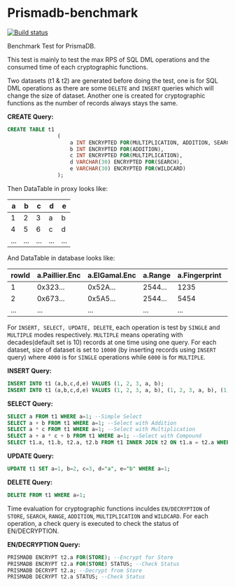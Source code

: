 # Prismadb-benchmark
[![Build status](https://ci.appveyor.com/api/projects/status/32r7s2skrgm9ubva?svg=true)](https://ci.appveyor.com/project/bazzilic/prismadb-benchmark)

Benchmark Test for PrismaDB.

This test is mainly to test the max RPS of SQL DML operations and the consumed time of each cryptographic functions.

Two datasets (t1 & t2) are generated before doing the test, one is for SQL DML operations as there are some `DELETE` and `INSERT` queries which will change the size of dataset. Another one is created for cryptographic functions as the number of records always stays the same.

**CREATE Query:**
```sql
CREATE TABLE t1
                (
                    a INT ENCRYPTED FOR(MULTIPLICATION, ADDITION, SEARCH, RANGE),
                    b INT ENCRYPTED FOR(ADDITION),
                    c INT ENCRYPTED FOR(MULTIPLICATION),
                    d VARCHAR(30) ENCRYPTED FOR(SEARCH),
                    e VARCHAR(30) ENCRYPTED FOR(WILDCARD)
                );
```
Then DataTable in proxy looks like:

| a  |  b | c  |  d |  e |
| ------------ | ------------ | ------------ | ------------ | ------------ |
|  1 |  2 | 3  | a  | b  |
|  4 |  5 | 6  | c  | d  |
|  ... |  ... | ...  | ...  | ...  |

And DataTable in database looks like:

| rowId |  a.Paillier.Enc | a.ElGamal.Enc  | a.Range  | a.Fingerprint  | b.Paillier.Enc  |  c.ElGamal.Enc | d.Store.Enc  | d.Fingerprint  | e.Wildcard  | e.Store.Enc  |  Common.Paillier.N | Common.ElGamal.N |
| ------------ | ------------ | ------------ | ------------ | ------------ | ------------ | ------------ | ------------ | ------------ | ------------ | ------------ | ------------ | ------------ |
| 1 | 0x323...  | 0x52A...   |  2544... | 1235  | 0x323...  | 0x52A...  | 0xE88...  | 1545  |  ZTkE3A==... | 0xD7A...  | 0x895...  | 0x0D5...  |
| 2 | 0x673...  | 0x5A5...   |  2544... | 5454  | 0x389...  | 0x4D2...  | 0xF01...  | 848  |  74vnBQ==... | 0xE21...  | 0x895...  | 0x0D5...  |
| ... | ...  | ...   |  ... | ...  | ...  | ...  | ...  | ...  |  ... | ...  | ...  | ...  |


For `INSERT, SELECT, UPDATE, DELETE`, each operation is test by `SINGLE` and `MULTIPLE` modes respectively. `MULTIPLE` means operating with decades(default set is 10) records at one time using one query. For each dataset, size of dataset is set to `10000` (by inserting records using `INSERT` query) where `4000` is for `SINGLE` operations while `6000` is for `MULTIPLE`.

**INSERT Query:**
```sql
INSERT INTO t1 (a,b,c,d,e) VALUES (1, 2, 3, a, b);
INSERT INTO t1 (a,b,c,d,e) VALUES (1, 2, 3, a, b), (1, 2, 3, a, b), (1, 2, 3, a, b), (1, 2, 3, a, b), ...;
```

**SELECT Query:**
```sql
SELECT a FROM t1 WHERE a=1; --Simple Select
SELECT a + b FROM t1 WHERE a=1; --Select with Addition
SELECT a * c FROM t1 WHERE a=1; --Select with Multiplication
SELECT a + a * c + b FROM t1 WHERE a=1; --Select with Compound
SELECT t1.a, t1.b, t2.a, t2.b FROM t1 INNER JOIN t2 ON t1.a = t2.a WHERE t1.a=1; --Select with Join
```

**UPDATE Query:**
```sql
UPDATE t1 SET a=1, b=2, c=3, d="a", e="b" WHERE a=1;
```

**DELETE Query:**
```sql
DELETE FROM t1 WHERE a=1;
```

Time evaluation for cryptographic functions inculdes `EN/DECRYPTION` of `STORE`, `SEARCH`, `RANGE`, `ADDITION`, `MULTIPLICATION` and `WILDCARD`. For each operation, a check query is executed to check the status of EN/DECRYPTION.

**EN/DECRYPTION Query:**
```sql
PRISMADB ENCRYPT t2.a FOR(STORE); --Encrypt for Store
PRISMADB ENCRYPT t2.a FOR(STORE) STATUS; --Check Status
PRISMADB DECRYPT t2.a; --Decrypt from Store
PRISMADB DECRYPT t2.a STATUS; --Check Status
```
